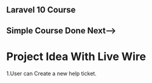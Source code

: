 ## Laravel 10 Course

## Simple Course Done Next-->

# Project Idea With Live Wire

1.User can Create a new help ticket.